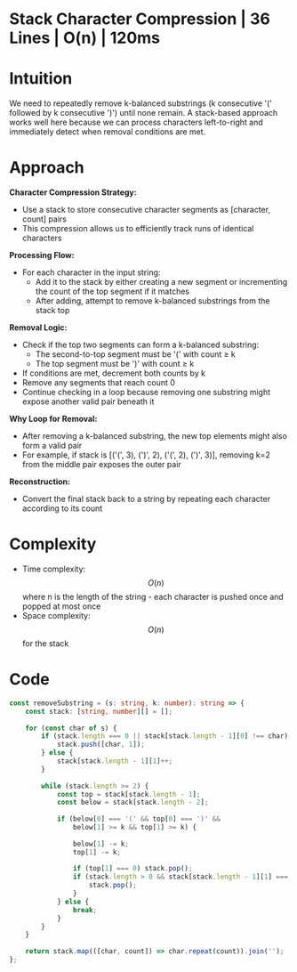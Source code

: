 # Stack Character Compression | 36 Lines | O(n) | 120ms

# Intuition
We need to repeatedly remove k-balanced substrings (k consecutive '(' followed by k consecutive ')') until none remain. A stack-based approach works well here because we can process characters left-to-right and immediately detect when removal conditions are met.

# Approach
**Character Compression Strategy:**
- Use a stack to store consecutive character segments as [character, count] pairs
- This compression allows us to efficiently track runs of identical characters

**Processing Flow:**
- For each character in the input string:
  - Add it to the stack by either creating a new segment or incrementing the count of the top segment if it matches
  - After adding, attempt to remove k-balanced substrings from the stack top

**Removal Logic:**
- Check if the top two segments can form a k-balanced substring:
  - The second-to-top segment must be '(' with count ≥ k
  - The top segment must be ')' with count ≥ k
- If conditions are met, decrement both counts by k
- Remove any segments that reach count 0
- Continue checking in a loop because removing one substring might expose another valid pair beneath it

**Why Loop for Removal:**
- After removing a k-balanced substring, the new top elements might also form a valid pair
- For example, if stack is [('(', 3), (')', 2), ('(', 2), (')', 3)], removing k=2 from the middle pair exposes the outer pair

**Reconstruction:**
- Convert the final stack back to a string by repeating each character according to its count

# Complexity
- Time complexity: $$O(n)$$ where n is the length of the string - each character is pushed once and popped at most once
- Space complexity: $$O(n)$$ for the stack

# Code
```typescript
const removeSubstring = (s: string, k: number): string => {
    const stack: [string, number][] = [];
    
    for (const char of s) {
        if (stack.length === 0 || stack[stack.length - 1][0] !== char) {
            stack.push([char, 1]);
        } else {
            stack[stack.length - 1][1]++;
        }
        
        while (stack.length >= 2) {
            const top = stack[stack.length - 1];
            const below = stack[stack.length - 2];
            
            if (below[0] === '(' && top[0] === ')' && 
                below[1] >= k && top[1] >= k) {
                
                below[1] -= k;
                top[1] -= k;
                
                if (top[1] === 0) stack.pop();
                if (stack.length > 0 && stack[stack.length - 1][1] === 0) {
                    stack.pop();
                }
            } else {
                break;
            }
        }
    }
    
    return stack.map(([char, count]) => char.repeat(count)).join('');
};
```